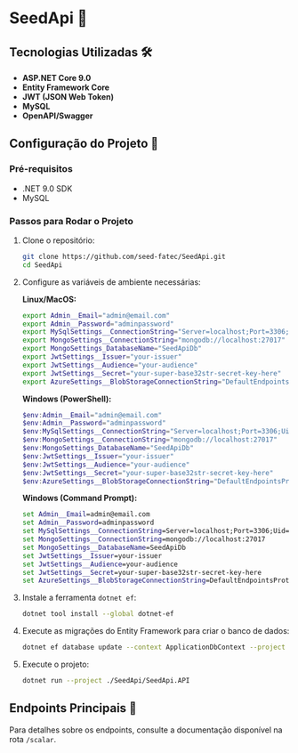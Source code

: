 # SeedApi 🌱

## Tecnologias Utilizadas 🛠️

- **ASP.NET Core 9.0**
- **Entity Framework Core**
- **JWT (JSON Web Token)**
- **MySQL**
- **OpenAPI/Swagger**

## Configuração do Projeto 🚀

### Pré-requisitos

- .NET 9.0 SDK
- MySQL

### Passos para Rodar o Projeto

1. Clone o repositório:

   ```bash
   git clone https://github.com/seed-fatec/SeedApi.git
   cd SeedApi
   ```

2. Configure as variáveis de ambiente necessárias:

   **Linux/MacOS:**

   ```bash
   export Admin__Email="admin@email.com"
   export Admin__Password="adminpassword"
   export MySqlSettings__ConnectionString="Server=localhost;Port=3306;Uid=root;Pwd=secret;Database=SeedApiDb"
   export MongoSettings__ConnectionString="mongodb://localhost:27017"
   export MongoSettings_DatabaseName="SeedApiDb"
   export JwtSettings__Issuer="your-issuer"
   export JwtSettings__Audience="your-audience"
   export JwtSettings__Secret="your-super-base32str-secret-key-here"
   export AzureSettings__BlobStorageConnectionString="DefaultEndpointsProtocol=https;AccountName=youraccount;AccountKey=yourkey;EndpointSuffix=core.windows.net"
   ```

   **Windows (PowerShell):**

   ```powershell
   $env:Admin__Email="admin@email.com"
   $env:Admin__Password="adminpassword"
   $env:MySqlSettings__ConnectionString="Server=localhost;Port=3306;Uid=root;Pwd=secret;Database=SeedApiDb"
   $env:MongoSettings__ConnectionString="mongodb://localhost:27017"
   $env:MongoSettings_DatabaseName="SeedApiDb"
   $env:JwtSettings__Issuer="your-issuer"
   $env:JwtSettings__Audience="your-audience"
   $env:JwtSettings__Secret="your-super-base32str-secret-key-here"
   $env:AzureSettings__BlobStorageConnectionString="DefaultEndpointsProtocol=https;AccountName=youraccount;AccountKey=yourkey;EndpointSuffix=core.windows.net"
   ```

   **Windows (Command Prompt):**

   ```cmd
   set Admin__Email=admin@email.com
   set Admin__Password=adminpassword
   set MySqlSettings__ConnectionString=Server=localhost;Port=3306;Uid=root;Pwd=secret;Database=SeedApiDb
   set MongoSettings__ConnectionString=mongodb://localhost:27017
   set MongoSettings__DatabaseName=SeedApiDb
   set JwtSettings__Issuer=your-issuer
   set JwtSettings__Audience=your-audience
   set JwtSettings__Secret=your-super-base32str-secret-key-here
   set AzureSettings__BlobStorageConnectionString=DefaultEndpointsProtocol=https;AccountName=youraccount;AccountKey=yourkey;EndpointSuffix=core.windows.net
   ```

3. Instale a ferramenta `dotnet ef`:

   ```bash
   dotnet tool install --global dotnet-ef
   ```

4. Execute as migrações do Entity Framework para criar o banco de dados:

   ```bash
   dotnet ef database update --context ApplicationDbContext --project ./SeedApi/SeedApi.Infrastructure --startup-project ./SeedApi/SeedApi.API
   ```

5. Execute o projeto:
   ```bash
   dotnet run --project ./SeedApi/SeedApi.API
   ```

## Endpoints Principais 🔗

Para detalhes sobre os endpoints, consulte a documentação disponível na rota `/scalar`.
